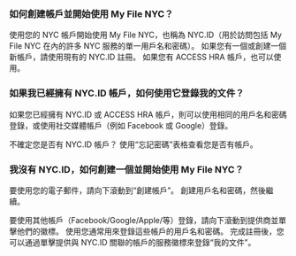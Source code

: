 ### 如何創建帳戶並開始使用 My File NYC？

使用您的 NYC 帳戶開始使用 My File NYC，也稱為 NYC.ID（用於訪問包括 My File NYC 在內的許多 NYC 服務的單一用戶名和密碼）。 如果您有一個或創建一個新帳戶，請使用現有的 NYC.ID 註冊。 如果您有 ACCESS HRA 帳戶，也可以使用。
 
### 如果我已經擁有 NYC.ID 帳戶，如何使用它登錄我的文件？
 
如果您已經擁有 NYC.ID 或 ACCESS HRA 帳戶，則可以使用相同的用戶名和密碼登錄，或使用社交媒體帳戶（例如 Facebook 或 Google）登錄。

不確定您是否有 NYC.ID 帳戶？ 使用“忘記密碼”表格查看您是否有帳戶。
 
### 我沒有 NYC.ID，如何創建一個並開始使用 My File NYC？
 
要使用您的電子郵件，請向下滾動到“創建帳戶”。 創建用戶名和密碼，然後繼續。
 
要使用其他帳戶（Facebook/Google/Apple/等）登錄，請向下滾動到提供商並單擊他們的徽標。 使用您通常用來登錄這些帳戶的用戶名和密碼。 完成註冊後，您可以通過單擊提供與 NYC.ID 關聯的帳戶的服務徽標來登錄“我的文件”。